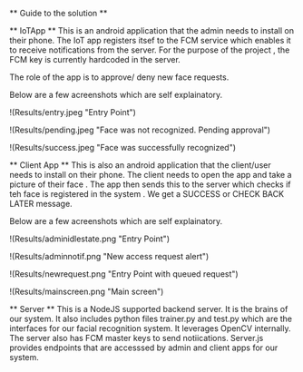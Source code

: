 ** Guide to the solution **

** IoTApp **
This is an android application that the admin needs to install on their phone. The IoT app registers itsef to the FCM service which enables it to receive notifications from the server. For the purpose of the project , the FCM key is currently hardcoded in the server.

 The role of the app is to approve/ deny new face requests.

Below are a few acreenshots which are self explainatory.

!(Results/entry.jpeg "Entry Point")

!(Results/pending.jpeg "Face was not recognized. Pending approval")

!(Results/success.jpeg "Face was successfully recognized")


** Client App **
This is also an android application that the client/user needs to install on their phone. The client needs to open the app and take a picture of their face . The app then sends this to the server which checks if teh face is registered in the system . We get a SUCCESS or CHECK BACK LATER message.

Below are a few acreenshots which are self explainatory.

!(Results/adminidlestate.png "Entry Point")

!(Results/adminnotif.png "New access request alert")

!(Results/newrequest.png "Entry Point with queued request")

!(Results/mainscreen.png "Main screen")


** Server **
This is a NodeJS supported backend server. It is the brains of our system. It also includes python files trainer.py and test.py which are the interfaces for our facial recognition system. It leverages OpenCV internally. The server also has FCM master keys to send notiications. 
Server.js provides endpoints that are accesssed by admin and client apps for our system.